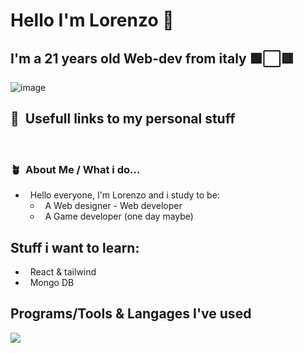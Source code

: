 # Hello I'm Lorenzo 👋
I'm a 21 years old Web-dev from italy 🟩⬜🟥
-----

<p align="center">
 
![image](https://i.imgur.com/D7TPXAh.jpeg)

##  📝&nbsp; Usefull links to my personal stuff
<a href=""><img alt="" src="https://img.shields.io/badge/Ko--fi-F16061?style=for-the-badge&logo=ko-fi&logoColor=white"/></a> &nbsp;
<a href=""><img alt="" src="https://img.shields.io/badge/Instagram-E4405F?style=for-the-badge&logo=instagram&logoColor=white"/></a> &nbsp;

### 🪴 &nbsp;About Me / What i do...

- &nbsp; Hello everyone, I'm Lorenzo and i study to be:
    - &nbsp; A Web designer - Web developer
    - &nbsp; A Game developer (one day maybe)
## Stuff i want to learn:
- &nbsp; React & tailwind
- &nbsp; Mongo DB

## Programs/Tools & Langages I've used

  <a href="https://skillicons.dev">
    <img src="https://skillicons.dev/icons?i=c,cs,cpp,html,css,java,javascript,php,figma,eclipse,mysql,pr,ps,unity,vscode" />
  </a>
</p>
